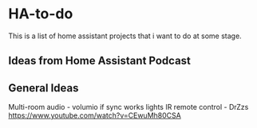 # HA-to-do
This is a list of home assistant projects that i want to do at some stage. 

Ideas from Home Assistant Podcast
-



General Ideas
-
Multi-room audio - volumio if sync works
lights
IR remote control - DrZzs https://www.youtube.com/watch?v=CEwuMh80CSA


